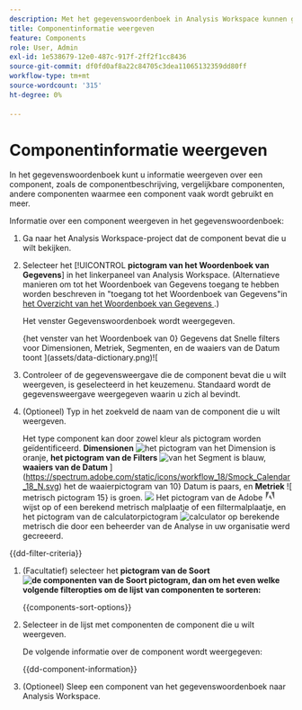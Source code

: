 ```yaml
---
description: Met het gegevenswoordenboek in Analysis Workspace kunnen gebruikers de verschillende componenten in Analysis Workspace, waaronder het beoogde gebruik, die zijn goedgekeurd, duplicaten zijn, catalogiseren en bijhouden, enzovoort.
title: Componentinformatie weergeven
feature: Components
role: User, Admin
exl-id: 1e538679-12e0-487c-917f-2ff2f1cc8436
source-git-commit: df0fd0af8a22c84705c3dea11065132359dd80ff
workflow-type: tm+mt
source-wordcount: '315'
ht-degree: 0%

---
```


# Componentinformatie weergeven

In het gegevenswoordenboek kunt u informatie weergeven over een component, zoals de componentbeschrijving, vergelijkbare componenten, andere componenten waarmee een component vaak wordt gebruikt en meer.

Informatie over een component weergeven in het gegevenswoordenboek:

1. Ga naar het Analysis Workspace-project dat de component bevat die u wilt bekijken.

1. Selecteer het [!UICONTROL **pictogram van het Woordenboek van Gegevens**] in het linkerpaneel van Analysis Workspace. (Alternatieve manieren om tot het Woordenboek van Gegevens toegang te hebben worden beschreven in &quot;toegang tot het Woordenboek van Gegevens&quot;in [ het Overzicht van het Woordenboek van Gegevens ](/help/components/data-dictionary/data-dictionary-overview.md).)

   Het venster Gegevenswoordenboek wordt weergegeven.

   {het venster van het Woordenboek van 0} Gegevens dat Snelle filters voor Dimensionen, Metriek, Segmenten, en de waaiers van de Datum toont ](assets/data-dictionary.png)![

   <!--double-check this screenshot. I mocked the admin view up a bit to get rid of the Dictionary health tab.-->

1. Controleer of de gegevensweergave die de component bevat die u wilt weergeven, is geselecteerd in het keuzemenu. Standaard wordt de gegevensweergave weergegeven waarin u zich al bevindt.

1. (Optioneel) Typ in het zoekveld de naam van de component die u wilt weergeven.

   Het type component kan door zowel kleur als pictogram worden geïdentificeerd. **Dimensionen** ![ het pictogram van het Dimension ](https://spectrum.adobe.com/static/icons/workflow_18/Smock_Data_18_N.svg) is oranje, **het pictogram van de Filters** ![ van het Segment ](https://spectrum.adobe.com/static/icons/workflow_18/Smock_Segmentation_18_N.svg) is blauw, **waaiers van de Datum** ](https://spectrum.adobe.com/static/icons/workflow_18/Smock_Calendar_18_N.svg) het de waaierpictogram van 10} Datum is paars, en **Metriek** ![ metrisch pictogram 15} is groen. ![](https://spectrum.adobe.com/static/icons/workflow_18/Smock_Event_18_N.svg) Het pictogram van de Adobe ![ Adobe ](assets/default-calc-metric-icon.png) wijst op of een berekend metrisch malplaatje of een filtermalplaatje, en het pictogram van de calculatorpictogram ![ calculator ](https://spectrum.adobe.com/static/icons/workflow_18/Smock_Calculator_18_N.svg) op berekende metrisch die door een beheerder van de Analyse in uw organisatie werd gecreeerd.

{{dd-filter-criteria}}

1. (Facultatief) selecteer het **pictogram van de Soort ![ de componenten van de Soort pictogram ](https://spectrum.adobe.com/static/icons/workflow_18/Smock_SortOrderDown_18_N.svg), dan om het even welke volgende filteropties om de lijst van componenten te sorteren:**

   {{components-sort-options}}

1. Selecteer in de lijst met componenten de component die u wilt weergeven.

   De volgende informatie over de component wordt weergegeven:

   {{dd-component-information}}

1. (Optioneel) Sleep een component van het gegevenswoordenboek naar Analysis Workspace.
